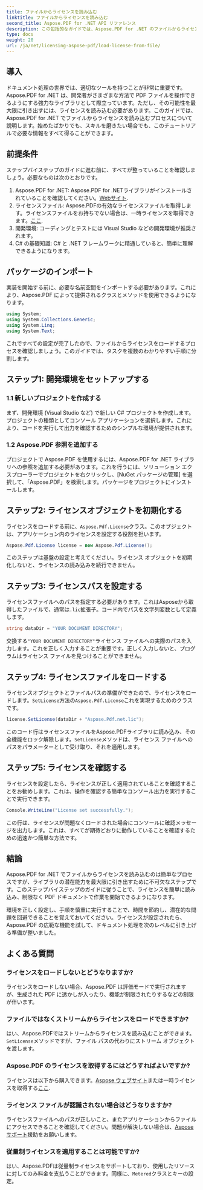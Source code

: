 ```yaml
---
title: ファイルからライセンスを読み込む
linktitle: ファイルからライセンスを読み込む
second_title: Aspose.PDF for .NET API リファレンス
description: この包括的なガイドでは、Aspose.PDF for .NET のファイルからライセンスを読み込む方法を学習します。ライセンスを正しく設定することで、完全な機能を確保します。
type: docs
weight: 20
url: /ja/net/licensing-aspose-pdf/load-license-from-file/
---
```

## 導入

ドキュメント処理の世界では、適切なツールを持つことが非常に重要です。Aspose.PDF for .NET は、開発者がさまざまな方法で PDF ファイルを操作できるようにする強力なライブラリとして際立っています。ただし、その可能性を最大限に引き出すには、ライセンスを読み込む必要があります。このガイドでは、Aspose.PDF for .NET でファイルからライセンスを読み込むプロセスについて説明します。始めたばかりでも、スキルを磨きたい場合でも、このチュートリアルで必要な情報をすべて得ることができます。

## 前提条件

ステップバイステップのガイドに進む前に、すべてが整っていることを確認しましょう。必要なものは次のとおりです。

1.  Aspose.PDF for .NET: Aspose.PDF for .NETライブラリがインストールされていることを確認してください。[Webサイト](https://releases.aspose.com/pdf/net/).
2. ライセンスファイル: Aspose.PDFの有効なライセンスファイルを取得します。ライセンスファイルをお持ちでない場合は、一時ライセンスを取得できます。[ここ](https://purchase.aspose.com/temporary-license/).
3. 開発環境: コーディングとテストには Visual Studio などの開発環境が推奨されます。
4. C# の基礎知識: C# と .NET フレームワークに精通していると、簡単に理解できるようになります。

## パッケージのインポート

実装を開始する前に、必要な名前空間をインポートする必要があります。これにより、Aspose.PDF によって提供されるクラスとメソッドを使用できるようになります。

```csharp
using System;
using System.Collections.Generic;
using System.Linq;
using System.Text;
```

これですべての設定が完了したので、ファイルからライセンスをロードするプロセスを確認しましょう。このガイドでは、タスクを複数のわかりやすい手順に分割します。

## ステップ1: 開発環境をセットアップする

### 1.1 新しいプロジェクトを作成する
まず、開発環境 (Visual Studio など) で新しい C# プロジェクトを作成します。プロジェクトの種類としてコンソール アプリケーションを選択します。これにより、コードを実行して出力を確認するためのシンプルな環境が提供されます。

### 1.2 Aspose.PDF 参照を追加する
プロジェクトで Aspose.PDF を使用するには、Aspose.PDF for .NET ライブラリへの参照を追加する必要があります。これを行うには、ソリューション エクスプローラーでプロジェクトを右クリックし、[NuGet パッケージの管理] を選択して、「Aspose.PDF」を検索します。パッケージをプロジェクトにインストールします。

## ステップ2: ライセンスオブジェクトを初期化する

ライセンスをロードする前に、`Aspose.Pdf.License`クラス。このオブジェクトは、アプリケーション内のライセンスを設定する役割を担います。

```csharp
Aspose.Pdf.License license = new Aspose.Pdf.License();
```

このステップは基盤の設定と考えてください。ライセンス オブジェクトを初期化しないと、ライセンスの読み込みを続行できません。

## ステップ3: ライセンスパスを設定する

ライセンスファイルへのパスを指定する必要があります。これはAsposeから取得したファイルで、通常は`.lic`拡張子。コード内でパスを文字列変数として定義します。

```csharp
string dataDir = "YOUR DOCUMENT DIRECTORY";
```

交換する`"YOUR DOCUMENT DIRECTORY"`ライセンス ファイルへの実際のパスを入力します。これを正しく入力することが重要です。正しく入力しないと、プログラムはライセンス ファイルを見つけることができません。

## ステップ4: ライセンスファイルをロードする

ライセンスオブジェクトとファイルパスの準備ができたので、ライセンスをロードします。`SetLicense`方法の`Aspose.Pdf.License`これを実現するためのクラスです。

```csharp
license.SetLicense(dataDir + "Aspose.Pdf.net.lic");
```

このコード行はライセンスファイルをAspose.PDFライブラリに読み込み、その全機能をロック解除します。`SetLicense`メソッドは、ライセンス ファイルへのパスをパラメーターとして受け取り、それを適用します。

## ステップ5: ライセンスを確認する

ライセンスを設定したら、ライセンスが正しく適用されていることを確認することをお勧めします。これは、操作を確認する簡単なコンソール出力を実行することで実行できます。

```csharp
Console.WriteLine("License set successfully.");
```

この行は、ライセンスが問題なくロードされた場合にコンソールに確認メッセージを出力します。これは、すべてが期待どおりに動作していることを確認するための迅速かつ簡単な方法です。

## 結論

Aspose.PDF for .NET でファイルからライセンスを読み込むのは簡単なプロセスですが、ライブラリの潜在能力を最大限に引き出すために不可欠なステップです。このステップバイステップのガイドに従うことで、ライセンスを簡単に読み込み、制限なく PDF ドキュメントで作業を開始できるようになります。

環境を正しく設定し、手順を慎重に実行することで、時間を節約し、潜在的な問題を回避できることを覚えておいてください。ライセンスが設定されたら、Aspose.PDF の広範な機能を試して、ドキュメント処理を次のレベルに引き上げる準備が整いました。

## よくある質問

### ライセンスをロードしないとどうなりますか?  
ライセンスをロードしない場合、Aspose.PDF は評価モードで実行されますが、生成された PDF に透かしが入ったり、機能が制限されたりするなどの制限が伴います。

### ファイルではなくストリームからライセンスをロードできますか?  
はい、Aspose.PDFではストリームからライセンスを読み込むことができます。`SetLicense`メソッドですが、ファイル パスの代わりにストリーム オブジェクトを渡します。

### Aspose.PDF のライセンスを取得するにはどうすればよいですか?  
ライセンスは以下から購入できます。[Aspose ウェブサイト](https://purchase.aspose.com/buy)または一時ライセンスを取得する[ここ](https://purchase.aspose.com/temporary-license/).

### ライセンス ファイルが認識されない場合はどうなりますか?  
ライセンスファイルへのパスが正しいこと、またアプリケーションからファイルにアクセスできることを確認してください。問題が解決しない場合は、[Aspose サポート](https://forum.aspose.com/c/pdf/10)援助をお願いします。

### 従量制ライセンスを適用することは可能ですか?  
はい、Aspose.PDFは従量制ライセンスをサポートしており、使用したリソースに対してのみ料金を支払うことができます。同様に、`Metered`クラスとキーの設定。